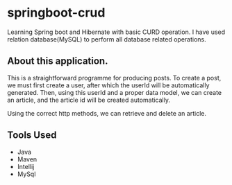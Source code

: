 # springboot-crud

Learning Spring boot and Hibernate with basic CURD operation. I have used relation database(MySQL) to perform all database related operations.
 
## About this application.

This is a straightforward programme for producing posts. To create a post, we must first create a user, after which the userId will be automatically generated. Then, using this userId and a proper data model, we can create an article, and the article id will be created automatically.

Using the correct http methods, we can retrieve and delete an article. 
  
## Tools Used
 * Java
 * Maven
 * Intellij
 * MySql

